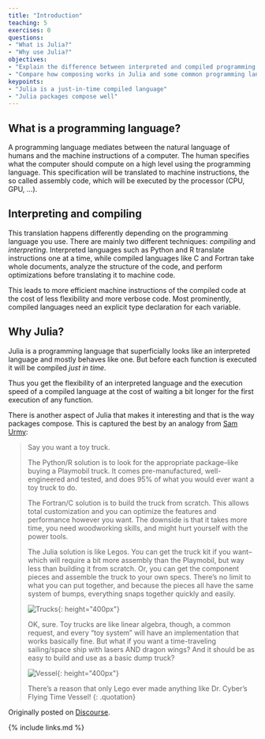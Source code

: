 ```yaml
---
title: "Introduction"
teaching: 5
exercises: 0
questions:
- "What is Julia?"
- "Why use Julia?"
objectives:
- "Explain the difference between interpreted and compiled programming languages"
- "Compare how composing works in Julia and some common programming languages"
keypoints:
- "Julia is a just-in-time compiled language"
- "Julia packages compose well"
---
```


## What is a programming language?

A programming language mediates between the natural language of humans and the
machine instructions of a computer.
The human specifies what the computer should compute on a high level using the
programming language.
This specification will be translated to machine instructions, the so called
assembly code, which will be executed by the processor (CPU, GPU, ...).

## Interpreting and compiling

This translation happens differently depending on the programming language you
use.
There are mainly two different techniques: _compiling_ and _interpreting_.
Interpreted languages such as Python and R translate instructions one at a
time, while compiled languages like C and Fortran take whole documents, analyze
the structure of the code, and perform optimizations before translating it to
machine code.

This leads to more efficient machine instructions of the compiled code at the
cost of less flexibility and more verbose code.
Most prominently, compiled languages need an explicit type declaration for each
variable.

## Why Julia?

Julia is a programming language that superficially looks like an interpreted
language and mostly behaves like one.
But before each function is executed it will be compiled _just in time_.

Thus you get the flexibility of an interpreted language and the execution speed
of a compiled language at the cost of waiting a bit longer for the first
execution of any function.

There is another aspect of Julia that makes it interesting and that is the way
packages compose.
This is captured the best by an analogy from [Sam Urmy](
https://github.com/ElOceanografo):

> Say you want a toy truck.
>
> The Python/R solution is to look for the appropriate package–like buying a
> Playmobil truck. It comes pre-manufactured, well-engineered and tested, and
> does 95% of what you would ever want a toy truck to do.
>
> The Fortran/C solution is to build the truck from scratch. This allows total
> customization and you can optimize the features and performance however you
> want. The downside is that it takes more time, you need woodworking skills,
> and might hurt yourself with the power tools.
>
> The Julia solution is like Legos. You can get the truck kit if you want–which
> will require a bit more assembly than the Playmobil, but way less than
> building it from scratch. Or, you can get the component pieces and assemble
> the truck to your own specs. There’s no limit to what you can put together,
> and because the pieces all have the same system of bumps, everything snaps
> together quickly and easily.
>
> ![Trucks][vessel]{: height="400px"}
>
> OK, sure. Toy trucks are like linear algebra, though, a common request, and
> every “toy system” will have an implementation that works basically fine. But
> what if you want a time-traveling sailing/space ship with lasers AND dragon
> wings? And it should be as easy to build and use as a basic dump truck?
>
> ![Vessel][vessel]{: height="400px"}
>
> There’s a reason that only Lego ever made anything like Dr. Cyber’s Flying
> Time Vessel!
{: .quotation}

Originally posted on [Discourse][discourse].

[discourse]: https://discourse.julialang.org/t/what-is-the-advantage-of-julia-over-fortran/65964/101
[truck]: https://aws1.discourse-cdn.com/business5/uploads/julialang/original/3X/5/2/52e63856ad9e23876cda4297a04171879fa625b4.jpeg
[vessel]: https://aws1.discourse-cdn.com/business5/uploads/julialang/original/3X/2/8/2865d34fb35c181dc3c5c0f0b71915f31310269c.jpeg

{% include links.md %}
